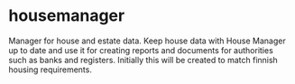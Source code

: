 # housemanager
Manager for house and estate data.
Keep house data with House Manager up to date and use it for creating reports and documents for authorities such as banks and registers.
Initially this will be created to match finnish housing requirements.
